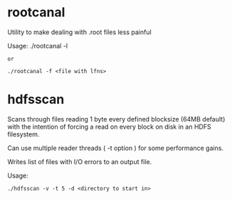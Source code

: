 rootcanal
=========

Utility to make dealing with .root files less painful


Usage:
	./rootcanal -l <lfn>

	or

	./rootcanal -f <file with lfns>




hdfsscan
========

Scans through files reading 1 byte every defined blocksize (64MB default) with
the intention of forcing a read on every block on disk in an HDFS filesystem.

Can use multiple reader threads ( -t option ) for some performance gains.

Writes list of files with I/O errors to an output file.


Usage:

	./hdfsscan -v -t 5 -d <directory to start in>

